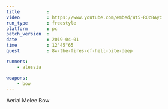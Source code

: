 ```yaml
---
title          :
video          : https://www.youtube.com/embed/Wt5-RQcBAyc
run_type       : freestyle
platform       : pc
patch_version  :
date           : 2019-04-01
time           : 12'45"65
quest          : 8★-the-fires-of-hell-bite-deep

runners:
    - alessia

weapons:
    - bow
---
```

Aerial Melee Bow
